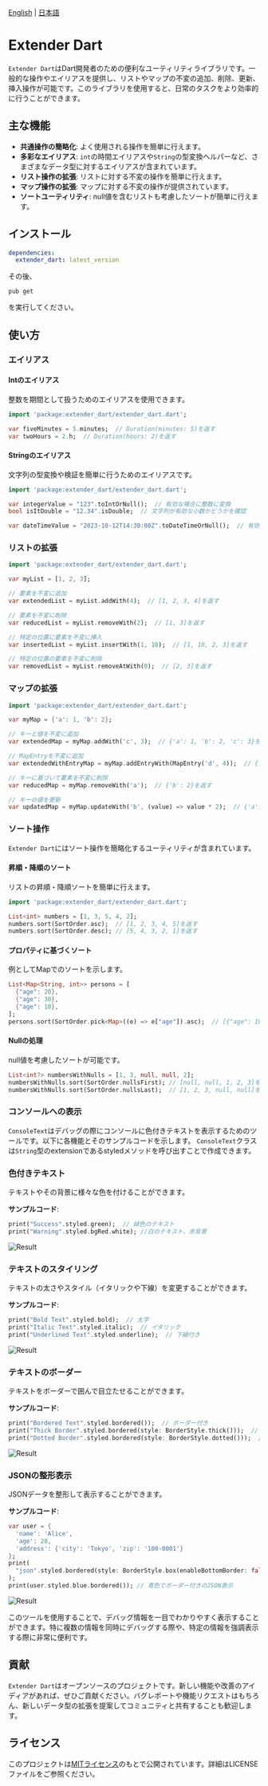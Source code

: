 [English](/README.md) | [日本語](/docs/translations/ja/README.md)

# Extender Dart

`Extender Dart`はDart開発者のための便利なユーティリティライブラリです。一般的な操作やエイリアスを提供し、リストやマップの不変の追加、削除、更新、挿入操作が可能です。このライブラリを使用すると、日常のタスクをより効率的に行うことができます。

## 主な機能

- **共通操作の簡略化**: よく使用される操作を簡単に行えます。
- **多彩なエイリアス**: `int`の時間エイリアスや`String`の型変換ヘルパーなど、さまざまなデータ型に対するエイリアスが含まれています。
- **リスト操作の拡張**: リストに対する不変の操作を簡単に行えます。
- **マップ操作の拡張**: マップに対する不変の操作が提供されています。
- **ソートユーティリティ**: null値を含むリストも考慮したソートが簡単に行えます。

## インストール

```yaml
dependencies:
  extender_dart: latest_version
```

その後、

```
pub get
```

を実行してください。

## 使い方

### エイリアス

#### Intのエイリアス
整数を期間として扱うためのエイリアスを使用できます。

```dart
import 'package:extender_dart/extender_dart.dart';

var fiveMinutes = 5.minutes;  // Duration(minutes: 5)を返す
var twoHours = 2.h;  // Duration(hours: 2)を返す
```

#### Stringのエイリアス
文字列の型変換や検証を簡単に行うためのエイリアスです。

```dart
import 'package:extender_dart/extender_dart.dart';

var integerValue = "123".toIntOrNull();  // 有効な場合に整数に変換
bool isItDouble = "12.34".isDouble;  // 文字列が有効な小数かどうかを確認

var dateTimeValue = "2023-10-12T14:30:00Z".toDateTimeOrNull();  // 有効な場合にDateTimeに変換
```

### リストの拡張

```dart
import 'package:extender_dart/extender_dart.dart';

var myList = [1, 2, 3];

// 要素を不変に追加
var extendedList = myList.addWith(4);  // [1, 2, 3, 4]を返す

// 要素を不変に削除
var reducedList = myList.removeWith(2);  // [1, 3]を返す

// 特定の位置に要素を不変に挿入
var insertedList = myList.insertWith(1, 10);  // [1, 10, 2, 3]を返す

// 特定の位置の要素を不変に削除
var removedList = myList.removeAtWith(0);  // [2, 3]を返す
```

### マップの拡張

```dart
import 'package:extender_dart/extender_dart.dart';

var myMap = {'a': 1, 'b': 2};

// キーと値を不変に追加
var extendedMap = myMap.addWith('c', 3);  // {'a': 1, 'b': 2, 'c': 3}を返す

// MapEntryを不変に追加
var extendedWithEntryMap = myMap.addEntryWith(MapEntry('d', 4));  // {'a': 1, 'b': 2, 'd': 4}を返す

// キーに基づいて要素を不変に削除
var reducedMap = myMap.removeWith('a');  // {'b': 2}を返す

// キーの値を更新
var updatedMap = myMap.updateWith('b', (value) => value * 2);  // {'a': 1, 'b': 4}を返す
```

### ソート操作

`Extender Dart`にはソート操作を簡略化するユーティリティが含まれています。

#### 昇順・降順のソート

リストの昇順・降順ソートを簡単に行えます。

```dart
import 'package:extender_dart/extender_dart.dart';

List<int> numbers = [1, 3, 5, 4, 2];
numbers.sort(SortOrder.asc);  // [1, 2, 3, 4, 5]を返す
numbers.sort(SortOrder.desc); // [5, 4, 3, 2, 1]を返す
```

#### プロパティに基づくソート

例としてMapでのソートを示します。

```dart
List<Map<String, int>> persons = [
  {"age": 20},
  {"age": 30},
  {"age": 10},
];
persons.sort(SortOrder.pick<Map>((e) => e["age"]).asc);  // [{"age": 10}, {"age": 20}, {"age": 30}]を返す
```

#### Nullの処理

null値を考慮したソートが可能です。

```dart
List<int?> numbersWithNulls = [1, 3, null, null, 2];
numbersWithNulls.sort(SortOrder.nullsFirst); // [null, null, 1, 2, 3]を返す
numbersWithNulls.sort(SortOrder.nullsLast);  // [1, 2, 3, null, null]を返す
```

### コンソールへの表示

`ConsoleText`はデバッグの際にコンソールに色付きテキストを表示するためのツールです。以下に各機能とそのサンプルコードを示します。
`ConsoleText`クラスは`String`型のextensionであるstyledメソッドを呼び出すことで作成できます。

### 色付きテキスト

テキストやその背景に様々な色を付けることができます。

**サンプルコード**:
```dart
print("Success".styled.green);  // 緑色のテキスト
print("Warning".styled.bgRed.white); //白のテキスト、赤背景
```

![Result](../../img/console_text_1.png)

### テキストのスタイリング

テキストの太さやスタイル（イタリックや下線）を変更することができます。

**サンプルコード**:
```dart
print("Bold Text".styled.bold);  // 太字
print("Italic Text".styled.italic);  // イタリック
print("Underlined Text".styled.underline);  // 下線付き
```
![Result](../../img/console_text_2.png)

### テキストのボーダー

テキストをボーダーで囲んで目立たせることができます。

**サンプルコード**:
```dart
print("Bordered Text".styled.bordered());  // ボーダー付き
print("Thick Border".styled.bordered(style: BorderStyle.thick()));  // 太いボーダー
print("Dotted Border".styled.bordered(style: BorderStyle.dotted()));  // 点線のボーダー
```

![Result](../../img/console_text_3.png)

### JSONの整形表示

JSONデータを整形して表示することができます。

**サンプルコード**:
```dart
var user = {
  'name': 'Alice',
  'age': 28,
  'address': {'city': 'Tokyo', 'zip': '100-0001'}
};
print(
  "json".styled.bordered(style: BorderStyle.box(enableBottomBorder: false)),
);
print(user.styled.blue.bordered()); // 青色でボーダー付きのJSON表示
```

![Result](../../img/console_text_4.png)

このツールを使用することで、デバッグ情報を一目でわかりやすく表示することができます。特に複数の情報を同時にデバッグする際や、特定の情報を強調表示する際に非常に便利です。

## 貢献

`Extender Dart`はオープンソースのプロジェクトです。新しい機能や改善のアイディアがあれば、ぜひご貢献ください。バグレポートや機能リクエストはもちろん、新しいデータ型の拡張を提案してコミュニティと共有することも歓迎します。

## ライセンス

このプロジェクトは[MITライセンス](LICENSE)のもとで公開されています。詳細はLICENSEファイルをご参照ください。